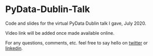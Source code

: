 # PyData-Dublin-Talk
Code and slides for the virtual PyData Dublin talk I gave, July 2020.

Video link will be added once made available online.

For any questions, comments, etc. feel free to say hello on [twitter](https://twitter.com/alonnir) or [linkedin](https://www.linkedin.com/in/alonnir/).
